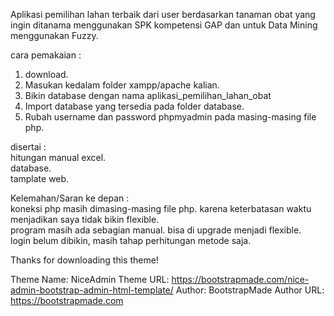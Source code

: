 Aplikasi pemilihan lahan terbaik dari user berdasarkan tanaman obat yang ingin ditanama
menggunakan SPK kompetensi GAP dan untuk Data Mining menggunakan Fuzzy.  

cara pemakaian :  
1. download.  
2. Masukan kedalam folder xampp/apache kalian.  
3. Bikin database dengan nama aplikasi_pemilihan_lahan_obat
4. Import database yang tersedia pada folder database.
5. Rubah username dan password phpmyadmin pada masing-masing file php. 

disertai :  
hitungan manual excel.  
database.  
tamplate web.  


Kelemahan/Saran ke depan :  
koneksi php masih dimasing-masing file php. karena keterbatasan waktu menjadikan saya tidak bikin flexible.  
program masih ada sebagian manual. bisa di upgrade menjadi flexible.   
login belum dibikin, masih tahap perhitungan metode saja.  


Thanks for downloading this theme!

Theme Name: NiceAdmin
Theme URL: https://bootstrapmade.com/nice-admin-bootstrap-admin-html-template/
Author: BootstrapMade
Author URL: https://bootstrapmade.com